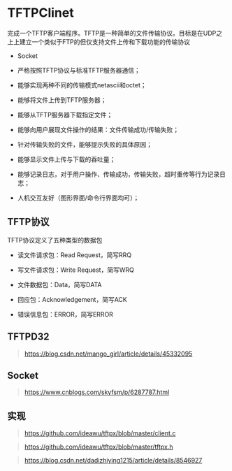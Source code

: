 # TFTPClinet

完成一个TFTP客户端程序。TFTP是一种简单的文件传输协议。目标是在UDP之上上建立一个类似于FTP的但仅支持文件上传和下载功能的传输协议

+ Socket

+ 严格按照TFTP协议与标准TFTP服务器通信；

+ 能够实现两种不同的传输模式netascii和octet；

+ 能够将文件上传到TFTP服务器；

+ 能够从TFTP服务器下载指定文件；

+ 能够向用户展现文件操作的结果：文件传输成功/传输失败；

+ 针对传输失败的文件，能够提示失败的具体原因；

+ 能够显示文件上传与下载的吞吐量；

+ 能够记录日志，对于用户操作、传输成功，传输失败，超时重传等行为记录日志；

+ 人机交互友好（图形界面/命令行界面均可）；

## TFTP协议

TFTP协议定义了五种类型的数据包

+ 读文件请求包：Read Request，简写RRQ

+ 写文件请求包：Write Request，简写WRQ

+ 文件数据包：Data，简写DATA

+ 回应包：Acknowledgement，简写ACK

+ 错误信息包：ERROR，简写ERROR

## TFTPD32

> https://blog.csdn.net/mango_girl/article/details/45332095

## Socket

> https://www.cnblogs.com/skyfsm/p/6287787.html

## 实现

> https://github.com/ideawu/tftpx/blob/master/client.c

> https://github.com/ideawu/tftpx/blob/master/tftpx.h

> https://blog.csdn.net/dadizhiying1215/article/details/8546927

